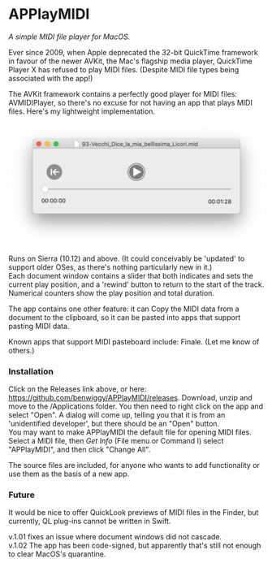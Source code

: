 # APPlayMIDI
_A simple MIDI file player for MacOS._

Ever since 2009, when Apple deprecated the 32-bit QuickTime framework in favour of the newer AVKit, the Mac's flagship media player, QuickTime Player X has refused to play MIDI files. (Despite MIDI file types being associated with the app!)

The AVKit framework contains a perfectly good player for MIDI files: AVMIDIPlayer, so there's no excuse for not having an app that plays MIDI files. Here's my lightweight implementation.

![alt text](img/window.png)

Runs on Sierra (10.12) and above. (It could conceivably be 'updated' to support older OSes, as there's nothing particularly new in it.)  
Each document window contains a slider that both indicates and sets the current play position, and a 'rewind' button to return to the start of the track. Numerical counters show the play position and total duration.

The app contains one other feature: it can Copy the MIDI data from a document to the clipboard, so it can be pasted into apps that support pasting MIDI data.

Known apps that support MIDI pasteboard include: Finale. (Let me know of others.)

### Installation ###
Click on the Releases link above, or here: https://github.com/benwiggy/APPlayMIDI/releases. Download, unzip and move to the /Applications folder. You then need to right click on the app and select "Open". A dialog will come up, telling you that it is from an 'unidentified developer', but there should be an "Open" button.   
You may want to make APPlayMIDI the default file for opening MIDI files. Select a MIDI file, then _Get Info_ (File menu or Command I) select "APPlayMIDI", and then click "Change All".

The source files are included, for anyone who wants to add functionality or use them as the basis of a new app.

### Future ###  
It would be nice to offer QuickLook previews of MIDI files in the Finder, but currently, QL plug-ins cannot be written in Swift.

v.1.01 fixes an issue where document windows did not cascade.  
v.1.02 The app has been code-signed, but apparently that's still not enough to clear MacOS's quarantine.

